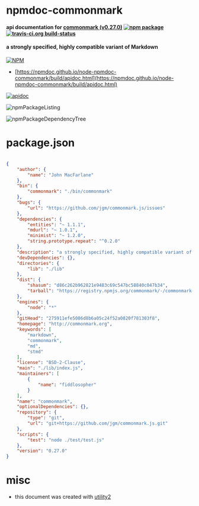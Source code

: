 # npmdoc-commonmark

#### api documentation for  [commonmark (v0.27.0)](http://commonmark.org)  [![npm package](https://img.shields.io/npm/v/npmdoc-commonmark.svg?style=flat-square)](https://www.npmjs.org/package/npmdoc-commonmark) [![travis-ci.org build-status](https://api.travis-ci.org/npmdoc/node-npmdoc-commonmark.svg)](https://travis-ci.org/npmdoc/node-npmdoc-commonmark)

#### a strongly specified, highly compatible variant of Markdown

[![NPM](https://nodei.co/npm/commonmark.png?downloads=true&downloadRank=true&stars=true)](https://www.npmjs.com/package/commonmark)

- [https://npmdoc.github.io/node-npmdoc-commonmark/build/apidoc.html](https://npmdoc.github.io/node-npmdoc-commonmark/build/apidoc.html)

[![apidoc](https://npmdoc.github.io/node-npmdoc-commonmark/build/screenCapture.buildCi.browser.%252Ftmp%252Fbuild%252Fapidoc.html.png)](https://npmdoc.github.io/node-npmdoc-commonmark/build/apidoc.html)

![npmPackageListing](https://npmdoc.github.io/node-npmdoc-commonmark/build/screenCapture.npmPackageListing.svg)

![npmPackageDependencyTree](https://npmdoc.github.io/node-npmdoc-commonmark/build/screenCapture.npmPackageDependencyTree.svg)



# package.json

```json

{
    "author": {
        "name": "John MacFarlane"
    },
    "bin": {
        "commonmark": "./bin/commonmark"
    },
    "bugs": {
        "url": "https://github.com/jgm/commonmark.js/issues"
    },
    "dependencies": {
        "entities": "~ 1.1.1",
        "mdurl": "~ 1.0.1",
        "minimist": "~ 1.2.0",
        "string.prototype.repeat": "^0.2.0"
    },
    "description": "a strongly specified, highly compatible variant of Markdown",
    "devDependencies": {},
    "directories": {
        "lib": "./lib"
    },
    "dist": {
        "shasum": "d86c262b962821e9483c69c547bc58840c047b34",
        "tarball": "https://registry.npmjs.org/commonmark/-/commonmark-0.27.0.tgz"
    },
    "engines": {
        "node": "*"
    },
    "gitHead": "275911efe5086d8b6a05c24f52a0820f781303f8",
    "homepage": "http://commonmark.org",
    "keywords": [
        "markdown",
        "commonmark",
        "md",
        "stmd"
    ],
    "license": "BSD-2-Clause",
    "main": "./lib/index.js",
    "maintainers": [
        {
            "name": "fiddlosopher"
        }
    ],
    "name": "commonmark",
    "optionalDependencies": {},
    "repository": {
        "type": "git",
        "url": "git+https://github.com/jgm/commonmark.js.git"
    },
    "scripts": {
        "test": "node ./test/test.js"
    },
    "version": "0.27.0"
}
```



# misc
- this document was created with [utility2](https://github.com/kaizhu256/node-utility2)
